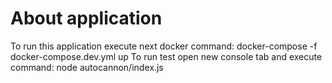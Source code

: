 # About application

To run this application execute next docker command: docker-compose -f docker-compose.dev.yml up
To run test open new console tab and execute command: node autocannon/index.js